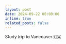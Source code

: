 ```yaml
---
layout: post
date: 2024-09-22 00:00:00
inline: true
related_posts: false
---
```


Study trip to Vancouver :canada: